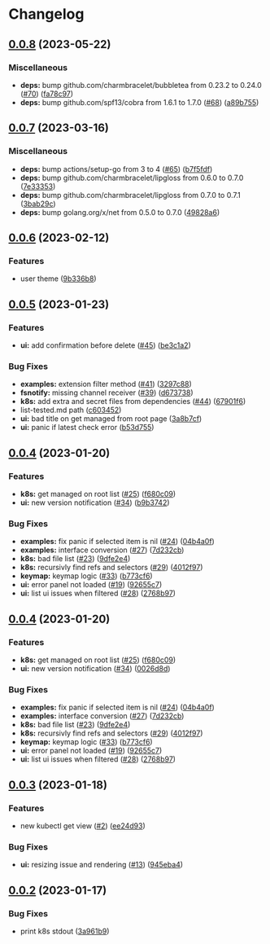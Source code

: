 # Changelog

## [0.0.8](https://github.com/FrangipaneTeam/bean/compare/v0.0.7...v0.0.8) (2023-05-22)


### Miscellaneous

* **deps:** bump github.com/charmbracelet/bubbletea from 0.23.2 to 0.24.0 ([#70](https://github.com/FrangipaneTeam/bean/issues/70)) ([fa78c97](https://github.com/FrangipaneTeam/bean/commit/fa78c97ea55536cb979bf7aef42fa9b6040724b4))
* **deps:** bump github.com/spf13/cobra from 1.6.1 to 1.7.0 ([#68](https://github.com/FrangipaneTeam/bean/issues/68)) ([a89b755](https://github.com/FrangipaneTeam/bean/commit/a89b755036b78fc6b625574cf7e1f5834d932bc8))

## [0.0.7](https://github.com/FrangipaneTeam/bean/compare/v0.0.6...v0.0.7) (2023-03-16)


### Miscellaneous

* **deps:** bump actions/setup-go from 3 to 4 ([#65](https://github.com/FrangipaneTeam/bean/issues/65)) ([b7f5fdf](https://github.com/FrangipaneTeam/bean/commit/b7f5fdf78a1013ac420e2e7d7eb80e16c578d687))
* **deps:** bump github.com/charmbracelet/lipgloss from 0.6.0 to 0.7.0 ([7e33353](https://github.com/FrangipaneTeam/bean/commit/7e33353dc0d10ae36db6ee48f02f686122779810))
* **deps:** bump github.com/charmbracelet/lipgloss from 0.7.0 to 0.7.1 ([3bab29c](https://github.com/FrangipaneTeam/bean/commit/3bab29c1155907adc32177831914e58a1995ded5))
* **deps:** bump golang.org/x/net from 0.5.0 to 0.7.0 ([49828a6](https://github.com/FrangipaneTeam/bean/commit/49828a6e0cdc1d19e04f5fbf302462800c19a8ad))

## [0.0.6](https://github.com/FrangipaneTeam/bean/compare/v0.0.5...v0.0.6) (2023-02-12)


### Features

* user theme ([9b336b8](https://github.com/FrangipaneTeam/bean/commit/9b336b8cffc9238db03760b8aba7b7488a7aa846))

## [0.0.5](https://github.com/FrangipaneTeam/bean/compare/v0.0.4...v0.0.5) (2023-01-23)


### Features

* **ui:** add confirmation before delete ([#45](https://github.com/FrangipaneTeam/bean/issues/45)) ([be3c1a2](https://github.com/FrangipaneTeam/bean/commit/be3c1a25ea60572224bc46705661acb47189fb14))


### Bug Fixes

* **examples:** extension filter method ([#41](https://github.com/FrangipaneTeam/bean/issues/41)) ([3297c88](https://github.com/FrangipaneTeam/bean/commit/3297c88efdc0aa6f646fe232c4f60bb5780366bd))
* **fsnotify:** missing channel receiver ([#39](https://github.com/FrangipaneTeam/bean/issues/39)) ([d673738](https://github.com/FrangipaneTeam/bean/commit/d67373844573cab428368902c4bf273eb47b5b31))
* **k8s:** add extra and secret files from dependencies ([#44](https://github.com/FrangipaneTeam/bean/issues/44)) ([67901f6](https://github.com/FrangipaneTeam/bean/commit/67901f6a0d3093bdae86ab233a2fb9e4df008e89))
* list-tested.md path ([c603452](https://github.com/FrangipaneTeam/bean/commit/c6034527ddba1776893d5b54f6aaadddc0bd4c44))
* **ui:** bad title on get managed from root page ([3a8b7cf](https://github.com/FrangipaneTeam/bean/commit/3a8b7cfaabb5d400715ec3b614c359a69350c2c5))
* **ui:** panic if latest check error ([b53d755](https://github.com/FrangipaneTeam/bean/commit/b53d755c2f49c52d8c68fc32dee3086c2d4b33a8))

## [0.0.4](https://github.com/FrangipaneTeam/bean/compare/v0.0.3...v0.0.4) (2023-01-20)


### Features

* **k8s:** get managed on root list ([#25](https://github.com/FrangipaneTeam/bean/issues/25)) ([f680c09](https://github.com/FrangipaneTeam/bean/commit/f680c09f4481042ad6a3cd1a73494f3ca8525d7d))
* **ui:** new version notification ([#34](https://github.com/FrangipaneTeam/bean/issues/34)) ([b9b3742](https://github.com/FrangipaneTeam/bean/commit/b9b37429685ba3f04d77d2b29313f2816de333cc))


### Bug Fixes

* **examples:** fix panic if selected item is nil ([#24](https://github.com/FrangipaneTeam/bean/issues/24)) ([04b4a0f](https://github.com/FrangipaneTeam/bean/commit/04b4a0fd69a8ed545a6dec214a1dc70c5a5999ca))
* **examples:** interface conversion ([#27](https://github.com/FrangipaneTeam/bean/issues/27)) ([7d232cb](https://github.com/FrangipaneTeam/bean/commit/7d232cb372b0ab6c567e639a7df1897fc484bae1))
* **k8s:** bad file list ([#23](https://github.com/FrangipaneTeam/bean/issues/23)) ([9dfe2e4](https://github.com/FrangipaneTeam/bean/commit/9dfe2e44121e527d7595078a25c876c0b4cf6903))
* **k8s:** recursivly find refs and selectors ([#29](https://github.com/FrangipaneTeam/bean/issues/29)) ([4012f97](https://github.com/FrangipaneTeam/bean/commit/4012f974ee80792f2b6412a5b3e2a07dae61c583))
* **keymap:** keymap logic ([#33](https://github.com/FrangipaneTeam/bean/issues/33)) ([b773cf6](https://github.com/FrangipaneTeam/bean/commit/b773cf66f7879af2859ba2cc7d28e8e730a26c7f))
* **ui:** error panel not loaded ([#19](https://github.com/FrangipaneTeam/bean/issues/19)) ([92655c7](https://github.com/FrangipaneTeam/bean/commit/92655c716e20be46bc6dd0315effad5c46ea4d6e))
* **ui:** list ui issues when filtered ([#28](https://github.com/FrangipaneTeam/bean/issues/28)) ([2768b97](https://github.com/FrangipaneTeam/bean/commit/2768b970a23b4322e714bf77006da8d38837c423))

## [0.0.4](https://github.com/FrangipaneTeam/bean/compare/v0.0.3...v0.0.4) (2023-01-20)


### Features

* **k8s:** get managed on root list ([#25](https://github.com/FrangipaneTeam/bean/issues/25)) ([f680c09](https://github.com/FrangipaneTeam/bean/commit/f680c09f4481042ad6a3cd1a73494f3ca8525d7d))
* **ui:** new version notification ([#34](https://github.com/FrangipaneTeam/bean/issues/34)) ([0026d8d](https://github.com/FrangipaneTeam/bean/commit/0026d8d140bed6c98679c55fe0b380a5f837c846))


### Bug Fixes

* **examples:** fix panic if selected item is nil ([#24](https://github.com/FrangipaneTeam/bean/issues/24)) ([04b4a0f](https://github.com/FrangipaneTeam/bean/commit/04b4a0fd69a8ed545a6dec214a1dc70c5a5999ca))
* **examples:** interface conversion ([#27](https://github.com/FrangipaneTeam/bean/issues/27)) ([7d232cb](https://github.com/FrangipaneTeam/bean/commit/7d232cb372b0ab6c567e639a7df1897fc484bae1))
* **k8s:** bad file list ([#23](https://github.com/FrangipaneTeam/bean/issues/23)) ([9dfe2e4](https://github.com/FrangipaneTeam/bean/commit/9dfe2e44121e527d7595078a25c876c0b4cf6903))
* **k8s:** recursivly find refs and selectors ([#29](https://github.com/FrangipaneTeam/bean/issues/29)) ([4012f97](https://github.com/FrangipaneTeam/bean/commit/4012f974ee80792f2b6412a5b3e2a07dae61c583))
* **keymap:** keymap logic ([#33](https://github.com/FrangipaneTeam/bean/issues/33)) ([b773cf6](https://github.com/FrangipaneTeam/bean/commit/b773cf66f7879af2859ba2cc7d28e8e730a26c7f))
* **ui:** error panel not loaded ([#19](https://github.com/FrangipaneTeam/bean/issues/19)) ([92655c7](https://github.com/FrangipaneTeam/bean/commit/92655c716e20be46bc6dd0315effad5c46ea4d6e))
* **ui:** list ui issues when filtered ([#28](https://github.com/FrangipaneTeam/bean/issues/28)) ([2768b97](https://github.com/FrangipaneTeam/bean/commit/2768b970a23b4322e714bf77006da8d38837c423))

## [0.0.3](https://github.com/FrangipaneTeam/bean/compare/v0.0.2...v0.0.3) (2023-01-18)


### Features

* new kubectl get view ([#2](https://github.com/FrangipaneTeam/bean/issues/2)) ([ee24d93](https://github.com/FrangipaneTeam/bean/commit/ee24d9315cf6c7556b2d05388b19341f98e9c152))


### Bug Fixes

* **ui:** resizing issue and rendering ([#13](https://github.com/FrangipaneTeam/bean/issues/13)) ([945eba4](https://github.com/FrangipaneTeam/bean/commit/945eba4cbd7ce93a6d49d9cadf6296b408208399))

## [0.0.2](https://github.com/FrangipaneTeam/bean/compare/v0.0.1...v0.0.2) (2023-01-17)


### Bug Fixes

* print k8s stdout ([3a961b9](https://github.com/FrangipaneTeam/bean/commit/3a961b9453d9a84e7398f7056cf5ce225a714b7c))
